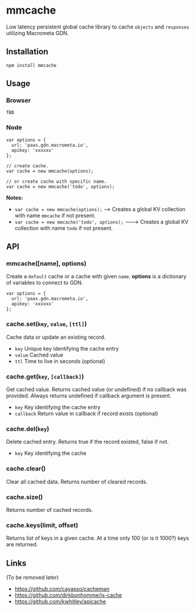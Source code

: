 # mmcache

Low latency persistent global cache library to cache `objects` and `responses` utilizing Macrometa GDN.

## Installation

```
npm install mmcache
```

## Usage

### Browser
```
TBD
```

### Node
```
var options = {
  url: 'paas.gdn.macrometa.io',
  apikey: 'xxxxxx'
};

// create cache. 
var cache = new mmcache(options);

// or create cache with specific name.
var cache = new mmcache('todo', options);
```

**Notes:**

* `var cache = new mmcache(options);` --> Creates a global KV collection with name `mmcache` if not present.
* `var cache = new mmcache('todo', options);` ---> Creates a global KV collection with name `todo` if not present.

## API

### mmcache([name], options)

Create a `default` cache or a cache with given `name`. **options** is a dictionary of variables to connect to GDN.

```
var options = {
  url: 'paas.gdn.macrometa.io',
  apikey: 'xxxxxx'
};
```

### cache.set(`key`, `value`, `[ttl]`)

Cache data or update an existing record.

* `key` Unique key identifying the cache entry
* `value` Cached value  
* `ttl` Time to live in seconds (optional) 

### cache.get(`key`, `[callback]`)

Get cached value. Returns cached value (or undefined) if no callback was provided. Always returns undefined if callback argument is present.

* `key` Key identifying the cache entry
* `callback` Return value in callback if record exists (optional)

### cache.del(`key`)

Delete cached entry. Returns true if the record existed, false if not.

* `key` Key identifying the cache

### cache.clear()

Clear all cached data. Returns number of cleared records.

### cache.size()
                
Returns number of cached records.

### cache.keys(limit, offset)

Returns list of keys in a given cache. At a time only 100 (or is it 1000?) keys are returned.


## Links
(To be removed later)

* https://github.com/cayasso/cacheman
* https://github.com/dirkbonhomme/js-cache
* https://github.com/kwhitley/apicache





